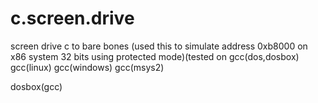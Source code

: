 # c.screen.drive
screen drive c to bare bones (used this to simulate address 0xb8000 on x86 system 32 bits using protected mode)(tested on gcc(dos,dosbox) gcc(linux) gcc(windows) gcc(msys2)


dosbox(gcc)
